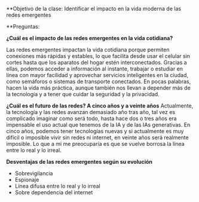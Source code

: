 **Objetivo de la clase: Identificar el impacto en la vida moderna de las redes emergentes 

**Preguntas: 

**¿Cuál es el impacto de las redes emergentes en la vida cotidiana?**

Las redes emergentes impactan la vida cotidiana porque permiten conexiones más rápidas y estables, lo que facilita desde usar el celular sin cortes hasta que los aparatos del hogar estén interconectados. Gracias a ellas, podemos acceder a información al instante, trabajar o estudiar en línea con mayor facilidad y aprovechar servicios inteligentes en la ciudad, como semáforos o sistemas de transporte conectados. En pocas palabras, hacen la vida más práctica, aunque también nos llevan a depender más de la tecnología y a tener que cuidar la seguridad y la privacidad.


**¿Cuál es el futuro de las redes? A cinco años y a veinte años**
Actualmente, la tecnología y las redes avanzan demasiado año tras año, tal vez es complicado imaginar como será todo, hasta hace dos o tres años era impensable el uso actual que tenemos de la IA y de las IAs generativas. En cinco años, podemos tener tecnologías nuevas y si actualmente es muy difícil o imposible vivir sin redes ni internet, en veinte años será realmente imposible. Lo que a mi me preocuparía es que se vuelve borrosa la línea entre lo real y lo irreal.


**Desventajas de las redes emergentes según su evolución**

- Sobrevigilancia 
- Espionaje 
- Línea difusa entre lo real y lo irreal 
- Sobre dependencia del internet